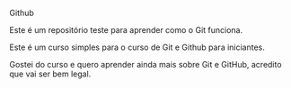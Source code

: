 Github

Este é um repositório teste para aprender como o Git funciona.

Este é um curso simples para o curso de Git e Github para iniciantes.

Gostei do curso e quero aprender ainda mais sobre Git e GitHub, acredito que vai ser bem legal.
